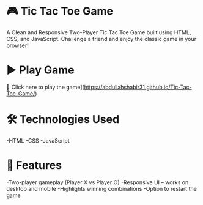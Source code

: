 # 🎮 Tic Tac Toe Game

A Clean and Responsive Two-Player Tic Tac Toe Game built using HTML, CSS, and JavaScript. Challenge a friend and enjoy the classic game in your browser!

# ▶️ Play Game

🔗 Click here to play the game](https://abdullahshabir31.github.io/Tic-Tac-Toe-Game/)

# 🛠️ Technologies Used

-HTML
-CSS
-JavaScript

# 📌 Features

-Two-player gameplay (Player X vs Player O)
-Responsive UI – works on desktop and mobile
-Highlights winning combinations
-Option to restart the game
